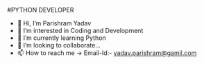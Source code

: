 #PYTHON DEVELOPER
- 👋 Hi, I’m Parishram Yadav
- 👀 I’m interested in Coding and Development
- 🌱 I’m currently learning Python
- 💞️ I’m looking to collaborate...
- 📫 How to reach me -> Email-Id:- yadav.parishram@gamil.com

<!---
pari08yadav/pari08yadav is a ✨ special ✨ repository because its `README.md` (this file) appears on your GitHub profile.
You can click the Preview link to take a look at your changes.
--->
